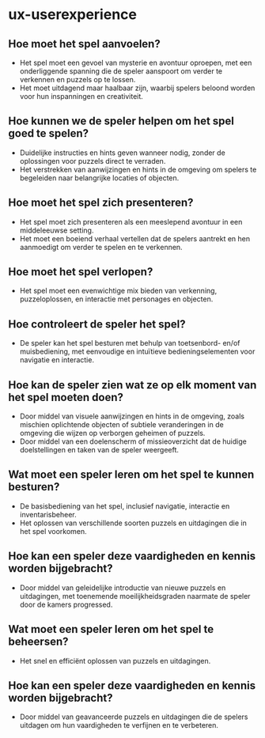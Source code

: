 # ux-userexperience

## Hoe moet het spel aanvoelen?

-   Het spel moet een gevoel van mysterie en avontuur oproepen, met een onderliggende spanning die de speler aanspoort om verder te verkennen en puzzels op te lossen.
-   Het moet uitdagend maar haalbaar zijn, waarbij spelers beloond worden voor hun inspanningen en creativiteit.

## Hoe kunnen we de speler helpen om het spel goed te spelen?

-   Duidelijke instructies en hints geven wanneer nodig, zonder de oplossingen voor puzzels direct te verraden.
-   Het verstrekken van aanwijzingen en hints in de omgeving om spelers te begeleiden naar belangrijke locaties of objecten.

## Hoe moet het spel zich presenteren?

-   Het spel moet zich presenteren als een meeslepend avontuur in een middeleeuwse setting.
-   Het moet een boeiend verhaal vertellen dat de spelers aantrekt en hen aanmoedigt om verder te spelen en te verkennen.

## Hoe moet het spel verlopen?

-   Het spel moet een evenwichtige mix bieden van verkenning, puzzeloplossen, en interactie met personages en objecten.

## Hoe controleert de speler het spel?

-   De speler kan het spel besturen met behulp van toetsenbord- en/of muisbediening, met eenvoudige en intuïtieve bedieningselementen voor navigatie en interactie.

## Hoe kan de speler zien wat ze op elk moment van het spel moeten doen?

-   Door middel van visuele aanwijzingen en hints in de omgeving, zoals mischien oplichtende objecten of subtiele veranderingen in de omgeving die wijzen op verborgen geheimen of puzzels.
-   Door middel van een doelenscherm of missieoverzicht dat de huidige doelstellingen en taken van de speler weergeeft.

## Wat moet een speler leren om het spel te kunnen besturen?

-   De basisbediening van het spel, inclusief navigatie, interactie en inventarisbeheer.
-   Het oplossen van verschillende soorten puzzels en uitdagingen die in het spel voorkomen.

## Hoe kan een speler deze vaardigheden en kennis worden bijgebracht?

-   Door middel van geleidelijke introductie van nieuwe puzzels en uitdagingen, met toenemende moeilijkheidsgraden naarmate de speler door de kamers progressed.

## Wat moet een speler leren om het spel te beheersen?

-   Het snel en efficiënt oplossen van puzzels en uitdagingen.

## Hoe kan een speler deze vaardigheden en kennis worden bijgebracht?

-   Door middel van geavanceerde puzzels en uitdagingen die de spelers uitdagen om hun vaardigheden te verfijnen en te verbeteren.
